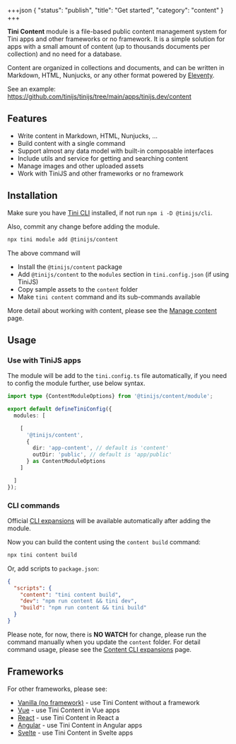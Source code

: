 +++json
{
  "status": "publish",
  "title": "Get started",
  "category": "content"
}
+++

**Tini Content** module is a file-based public content management system for Tini apps and other frameworks or no framework. It is a simple solution for apps with a small amount of content (up to thousands documents per collection) and no need for a database.

Content are organized in collections and documents, and can be written in Markdown, HTML, Nunjucks, or any other format powered by [Eleventy](https://www.11ty.dev/).

See an example: <https://github.com/tinijs/tinijs/tree/main/apps/tinijs.dev/content>

## Features

- Write content in Markdown, HTML, Nunjucks, ...
- Build content with a single command
- Support almost any data model with built-in composable interfaces
- Include utils and service for getting and searching content
- Manage images and other uploaded assets
- Work with TiniJS and other frameworks or no framework

## Installation

Make sure you have [Tini CLI](/cli) installed, if not run `npm i -D @tinijs/cli`.

Also, commit any change before adding the module.

```sh
npx tini module add @tinijs/content
```

The above command will
  - Install the `@tinijs/content` package
  - Add `@tinijs/content` to the `modules` section in `tini.config.json` (if using TiniJS)
  - Copy sample assets to the `content` folder
  - Make `tini content` command and its sub-commands available

More detail about working with content, please see the [Manage content](/module/content-manage) page.

## Usage

### Use with TiniJS apps

The module will be add to the `tini.config.ts` file automatically, if you need to config the module further, use below syntax.

```ts
import type {ContentModuleOptions} from '@tinijs/content/module';

export default defineTiniConfig({
  modules: [

    [
      '@tinijs/content',
      {
        dir: 'app-content', // default is 'content'
        outDir: 'public', // default is 'app/public'
      } as ContentModuleOptions
    ]

  ]
});
```

### CLI commands

Official [CLI expansions](/cli/expansion) will be available automatically after adding the module.

Now you can build the content using the `content build` command:

```sh
npx tini content build
```

Or, add scripts to `package.json`:

```json
{
  "scripts": {
    "content": "tini content build",
    "dev": "npm run content && tini dev",
    "build": "npm run content && tini build"
  }
}
```

Please note, for now, there is **NO WATCH** for change, please run the command manually when you update the `content` folder. For detail command usage, please see the [Content CLI expansions](/module/content-cli) page.

## Frameworks

For other frameworks, please see:

- [Vanilla (no framework)](/module/content-no-framework) - use Tini Content without a framework
- [Vue](/module/content-vue) - use Tini Content in Vue apps
- [React](/module/content-react) - use Tini Content in React a
- [Angular](/module/content-angular) - use Tini Content in Angular apps
- [Svelte](/module/content-svelte) - use Tini Content in Svelte apps
